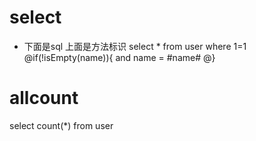 

select 
======
* 下面是sql 上面是方法标识
select * from user where 1=1
@if(!isEmpty(name)){
and name = #name#
@}

allcount
========
select count(*) from user 


